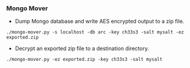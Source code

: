 ### Mongo Mover

* Dump Mongo database and write AES encrypted output to a zip file.

`./mongo-mover.py -s localhost -db arc -key ch33s3 -salt mysalt -ez exported.zip`

* Decrypt an exported zip file to a destination directory.

`./mongo-mover.py -ez exported.zip -key ch33s3 -salt mysalt`
